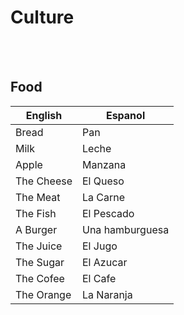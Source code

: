 # Culture

<br>
<br>

## Food

| English    | Espanol         |
| ---------- | --------------- |
| Bread      | Pan             |
| Milk       | Leche           |
| Apple      | Manzana         |
| The Cheese | El Queso        |
| The Meat   | La Carne        |
| The Fish   | El Pescado      |
| A Burger   | Una hamburguesa |
| The Juice  | El Jugo         |
| The Sugar  | El Azucar       |
| The Cofee  | El Cafe         |
| The Orange | La Naranja      |

<br>
